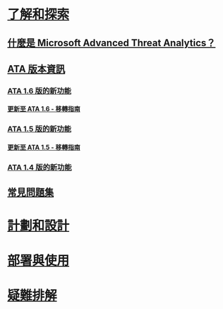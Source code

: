 # [了解和探索](what-is-ata.md)
## [什麼是 Microsoft Advanced Threat Analytics？](what-is-ata.md)
## [ATA 版本資訊](ata-release-notes.md)
### [ATA 1.6 版的新功能](whats-new-version-1.6.md)
#### [更新至 ATA 1.6 - 移轉指南](ata-update-1.6-migration-guide.md)
### [ATA 1.5 版的新功能](whats-new-version-1.5.md)
#### [更新至 ATA 1.5 - 移轉指南](ata-update-1.5-migration-guide.md)
### [ATA 1.4 版的新功能](whats-new-version-1.4.md)
## [常見問題集](ata-technical-faq.md)
# [計劃和設計](/advanced-threat-analytics/plan-design/ata-capacity-planning)
# [部署與使用](/advanced-threat-analytics/deploy-use/install-ata)
# [疑難排解](/advanced-threat-analytics/troubleshoot/troubleshooting-ata-using-logs)


<!--HONumber=Jun16_HO4-->


